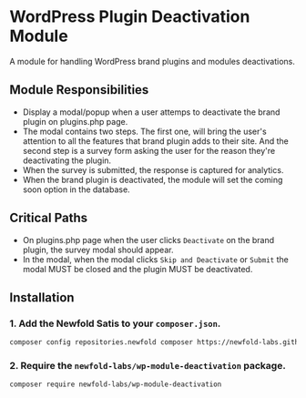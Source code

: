 # WordPress Plugin Deactivation Module
A module for handling WordPress brand plugins and modules deactivations.

## Module Responsibilities

- Display a modal/popup when a user attemps to deactivate the brand plugin on plugins.php page.
- The modal contains two steps. The first one, will bring the user's attention to all the features that brand plugin adds to their site. And the second step is a survey form asking the user for the reason they're deactivating the plugin.
- When the survey is submitted, the response is captured for analytics.
- When the brand plugin is deactivated, the module will set the coming soon option in the database.

## Critical Paths

- On plugins.php page when the user clicks `Deactivate` on the brand plugin, the survey modal should appear.
- In the modal, when the modal clicks `Skip and Deactivate` or `Submit` the modal MUST be closed and the plugin MUST be deactivated.

## Installation

### 1. Add the Newfold Satis to your `composer.json`.

```bash
composer config repositories.newfold composer https://newfold-labs.github.io/satis
```

### 2. Require the `newfold-labs/wp-module-deactivation` package.

```bash
composer require newfold-labs/wp-module-deactivation
```
